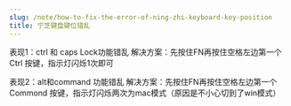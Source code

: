 ```yaml
---
slug: /note/how-to-fix-the-error-of-ning-zhi-keyboard-key-position
title: 宁芝键盘键位错乱
---
```

表现1：ctrl 和 caps Lock功能错乱
解决方案：先按住FN再按住空格左边第一个 Ctrl 按键，指示灯闪烁1次即可

表现2：alt和command 功能错乱
解决方案：先按住FN再按住空格左边第一个 Commond 按键，指示灯闪烁两次为mac模式（原因是不小心切到了win模式）
